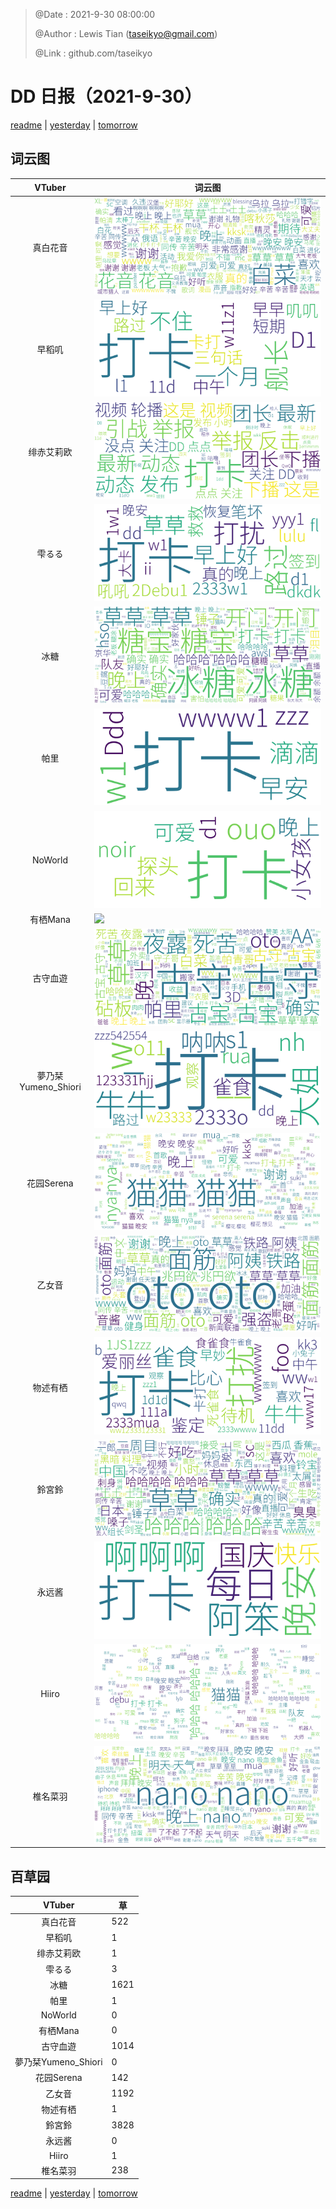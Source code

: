 > @Date    : 2021-9-30 08:00:00
>
> @Author  : Lewis Tian (taseikyo@gmail.com)
>
> @Link    : github.com/taseikyo

# DD 日报（2021-9-30）

[readme](../README.md) | [yesterday](2021-9-29.md) | [tomorrow](2021-10-1.md)

## 词云图

|VTuber|词云图|
|:-:|-|
|真白花音|![](../../images/daily/21402309_2021-9-30_purge_wordcloud.png)|
|早稻叽|![](../../images/daily/41682_2021-9-30_purge_wordcloud.png)|
|绯赤艾莉欧|![](../../images/daily/21396545_2021-9-30_purge_wordcloud.png)|
|雫るる|![](../../images/daily/21013446_2021-9-30_purge_wordcloud.png)|
|冰糖|![](../../images/daily/876396_2021-9-30_purge_wordcloud.png)|
|帕里|![](../../images/daily/4895312_2021-9-30_purge_wordcloud.png)|
|NoWorld|![](../../images/daily/21448649_2021-9-30_purge_wordcloud.png)|
|有栖Mana|![](../../images/daily/6542258_2021-9-30_purge_wordcloud.png)|
|古守血遊|![](../../images/daily/8725120_2021-9-30_purge_wordcloud.png)|
|夢乃栞Yumeno_Shiori|![](../../images/daily/14052636_2021-9-30_purge_wordcloud.png)|
|花园Serena|![](../../images/daily/14327465_2021-9-30_purge_wordcloud.png)|
|乙女音|![](../../images/daily/21320551_2021-9-30_purge_wordcloud.png)|
|物述有栖|![](../../images/daily/21449083_2021-9-30_purge_wordcloud.png)|
|鈴宮鈴|![](../../images/daily/21685677_2021-9-30_purge_wordcloud.png)|
|永远酱|![](../../images/daily/21701071_2021-9-30_purge_wordcloud.png)|
|Hiiro|![](../../images/daily/21919321_2021-9-30_purge_wordcloud.png)|
|椎名菜羽|![](../../images/daily/22347054_2021-9-30_purge_wordcloud.png)|

## 百草园

|VTuber|草|
|:-:|-|
|真白花音|522|
|早稻叽|1|
|绯赤艾莉欧|1|
|雫るる|3|
|冰糖|1621|
|帕里|1|
|NoWorld|0|
|有栖Mana|0|
|古守血遊|1014|
|夢乃栞Yumeno_Shiori|0|
|花园Serena|142|
|乙女音|1192|
|物述有栖|1|
|鈴宮鈴|3828|
|永远酱|0|
|Hiiro|1|
|椎名菜羽|238|

[readme](../README.md) | [yesterday](2021-9-29.md) | [tomorrow](2021-10-1.md)
